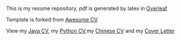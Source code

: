 This is my resume repository, pdf is generated by latex in [Overleaf](https://www.overleaf.com/)

Template is forked from [Awesome CV](https://github.com/posquit0/Awesome-CV)

View my [Java CV](https://github.com/Zhayu517/Resume/blob/main/CV_Java/Zhaoyu%20Zhang%20CV.pdf), my [Python CV](https://github.com/Zhayu517/Resume/blob/main/CV_Python/Zhaoyu%20Zhang%20CV.pdf),my [Chinese CV](https://github.com/Zhayu517/Resume/blob/main/Zhaoyu_Zhang_Resume_CN.pdf) and my [Cover Letter](https://github.com/Zhayu517/Resume/blob/main/Zhaoyu_Zhang_Cover_Letter.pdf)
